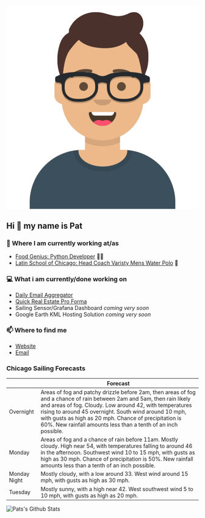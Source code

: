 [![Social banner for p-j-falconer](https://raw.githubusercontent.com/P-J-FALCONER/P-J-FALCONER/master/assets/avataaars.svg)](https://patfalconer.com/)
## Hi :wave: my name is Pat

### 💼 Where I am currently working at/as
- [Food Genius: Python Developer](https://getfoodgenius.com/) 🍔🐍
- [Latin School of Chicago: Head Coach Varisty Mens Water Polo](https://www.latinschool.org/) 🤽


### 💻 What i am currently/done working on
 - [Daily Email Aggregator](https://github.com/P-J-FALCONER/dott_daily_mail)
 - [Quick Real Estate Pro Forma](https://github.com/P-J-FALCONER/henry)
 - Sailing Sensor/Grafana Dashboard *coming very soon*
 - Google Earth KML Hosting Solution *coming very soon*

### 📫 Where to find me
 - [Website](https://patfalconer.com/)
 - [Email](mailto:patrick.j.falconer@gmail.com)


### Chicago Sailing Forecasts
|   | Forecast  |
|---|---|
| Overnight | Areas of fog and patchy drizzle before 2am, then areas of fog and a chance of rain between 2am and 5am, then rain likely and areas of fog. Cloudy. Low around 42, with temperatures rising to around 45 overnight. South wind around 10 mph, with gusts as high as 20 mph. Chance of precipitation is 60%. New rainfall amounts less than a tenth of an inch possible. |
| Monday | Areas of fog and a chance of rain before 11am. Mostly cloudy. High near 54, with temperatures falling to around 46 in the afternoon. Southwest wind 10 to 15 mph, with gusts as high as 30 mph. Chance of precipitation is 50%. New rainfall amounts less than a tenth of an inch possible. |
| Monday Night | Mostly cloudy, with a low around 33. West wind around 15 mph, with gusts as high as 30 mph. |
| Tuesday | Mostly sunny, with a high near 42. West southwest wind 5 to 10 mph, with gusts as high as 20 mph. |

![Pats's Github Stats](https://github-readme-stats.vercel.app/api?username=p-j-falconer&show_icons=true&theme=radical)

